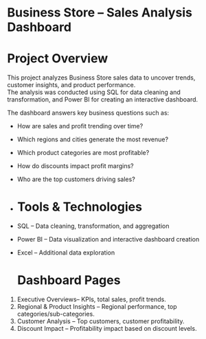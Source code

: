 # Business Store – Sales Analysis Dashboard

# Project Overview
This project analyzes Business Store sales data to uncover trends, customer insights, and product performance.  
The analysis was conducted using SQL for data cleaning and transformation, and Power BI for creating an interactive dashboard.

The dashboard answers key business questions such as:
- How are sales and profit trending over time?
- Which regions and cities generate the most revenue?
- Which product categories are most profitable?
- How do discounts impact profit margins?
- Who are the top customers driving sales?

- # Tools & Technologies
- SQL – Data cleaning, transformation, and aggregation
- Power BI – Data visualization and interactive dashboard creation
- Excel – Additional data exploration

  # Dashboard Pages
1. Executive Overviews– KPIs, total sales, profit trends.
2. Regional & Product Insights – Regional performance, top categories/sub-categories.
3. Customer Analysis – Top customers, customer profitability.
4. Discount Impact – Profitability impact based on discount levels.


